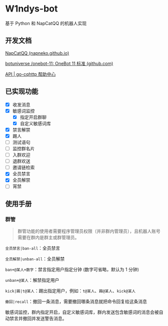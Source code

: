 # W1ndys-bot

基于 Python 和 NapCatQQ 的机器人实现

## 开发文档

[NapCatQQ (napneko.github.io)](https://napneko.github.io/zh-CN/#/)

[botuniverse /onebot-11: OneBot 11 标准 (github.com)](https://github.com/botuniverse/onebot-11#/)

[API | go-cqhttp 帮助中心](https://docs.go-cqhttp.org/api/)

## 已实现功能

- [x] 收发消息
- [x] 敏感词监控
  - [x] 指定开启群聊
  - [x] 自定义敏感词库
- [x] 禁言解禁
- [x] 踢人
- [ ] 测试语句
- [ ] 监控群名片
- [ ] 入群欢迎
- [ ] 退群欢送
- [ ] 邀请链检索
- [x] 全员禁言
- [x] 全员解禁
- [ ] 宵禁

## 使用手册

### 群管

> 群管功能的使用者需要程序管理员权限（并非群内管理员），且机器人账号需要在群内是群主或群管理员。

`全员禁言|ban-all`：全员禁言

`全员解禁|unban-all`：全员解禁

`ban+@某人+数字`：禁言指定用户指定分钟 (数字可省略，默认为 1 分钟)

`unban+@某人`：解禁指定用户

`kick|踢|t@某人`：踢出指定用户，例如：`t@某人`、`踢@某人`、`kick@某人`

`撤回|recall`：撤回一条消息，需要撤回哪条消息就把命令回复给这条消息

敏感词监控，群内指定开启，自定义敏感词库，群内发送包含敏感词的消息会被自动禁言并撤回并发送警告消息。
